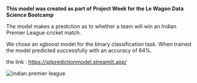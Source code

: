 **This model was created as part of Project Week for the Le Wagon Data Science Bootcamp**

The model makes a prediction as to whether a team will win an Indian Premier League cricket match. 

We chose an xgboost model for the binary classification task. When trained the model predicted successfully with an accuracy of 64%. 

the link : https://iplpredictionmodel.streamlit.app/

![indian premier league](https://github.com/FrenchizTib/ipl_prediction_model/assets/139383301/171d3b83-0fba-452f-bd82-f075c88ed683)
